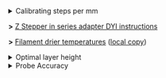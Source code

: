 <details><summary>Calibrating steps per mm</summary>
  - [Reprap](https://reprap.org/wiki/Triffid_Hunter's_Calibration_Guide)
</details>


**>** [Z Stepper in series adapter DYI instructions](https://www.instructables.com/id/Wiring-Your-Z-Stepper-Motors-in-Series/")

**>** [Filament drier temperatures](https://www.printdry.com/how-to-dry-filaments/)  ([local copy](https://github.com/vladbabii/3d_printing/blob/master/docs/dry_temps.md))


<details><summary>Optimal layer height</summary>

>  My understanding of it is you want to use multiples of a full step as layer heights when using leadscrews. So if you have 1.8 deg motors then you get 1 revolution for 200 steps, which moves the axis 8mm. 8/200 = 0.04mm or 40 microns.

> So you can use 0.04, 0.08, 0.12, 0.16, 0.20, 0.24, 0.28, 0.32, 0.36mm layer heights with a 0.4mm nozzle. That's a fair range of options. Can you use 25micron multiples, yes but you might get less than ideal prints if you have twin screws and twin motors which might go out of sync when they stop between full steps.

[source](https://reprap.org/forum/read.php?1,741639,741693#msg-741693)
</details>


<details><summary>Probe Accuracy</summary>

- [Z Probe Micro Switch Shoot Out! How Accurate Are They For 3D Printing? + Hall Probe testing](https://www.youtube.com/watch?v=BLzCeH1hS9g)
- [Autoleveling on 3D printers: 9 myths and 12 sensors tested!](https://www.youtube.com/watch?v=il9bNWn66BY&feature=youtu.be)

</details>
